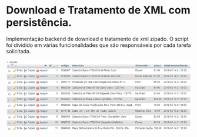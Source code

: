 # Download e Tratamento de XML com persistência.

Implementação backend de download e tratamento de xml zipado. O script foi dividido em várias funcionalidades que são responsáveis por cada tarefa solicitada. 

![Produtos](https://github.com/CARLOSEDUARDOVIEIRA/app-xml/blob/master/img/bd.png)
